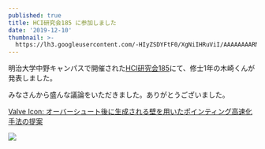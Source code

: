```yaml
---
published: true
title: HCI研究会185 に参加しました
date: '2019-12-10'
thumbnail: >-
  https://lh3.googleusercontent.com/-HIyZSDYFtF0/XgNiIHRuViI/AAAAAAAARN4/pEj_Nl2cBJg1GVoutTeu3dKrGeWF0UDtwCE0YBhgL/%25E3%2582%25B9%25E3%2582%25AF%25E3%2583%25AA%25E3%2583%25BC%25E3%2583%25B3%25E3%2582%25B7%25E3%2583%25A7%25E3%2583%2583%25E3%2583%2588%2B2019-12-25%2B22.17.45.png
---
```

明治大学中野キャンパスで開催された[HCI研究会185](http://www.sighci.jp/events/sig/185)にて、修士1年の木崎くんが発表しました。

みなさんから盛んな議論をいただきました。ありがとうございました。

[Valve Icon: オーバーシュート後に生成される壁を用いたポインティング高速化手法の提案](https://research.miyashita.com/papers/D227)

![](https://lh3.googleusercontent.com/-HIyZSDYFtF0/XgNiIHRuViI/AAAAAAAARN0/_rnkTnS-yaANgGI0nUUVYWb0t07qrIDGACLcBGAsYHQ/%25E3%2582%25B9%25E3%2582%25AF%25E3%2583%25AA%25E3%2583%25BC%25E3%2583%25B3%25E3%2582%25B7%25E3%2583%25A7%25E3%2583%2583%25E3%2583%2588%2B2019-12-25%2B22.17.45.png)
